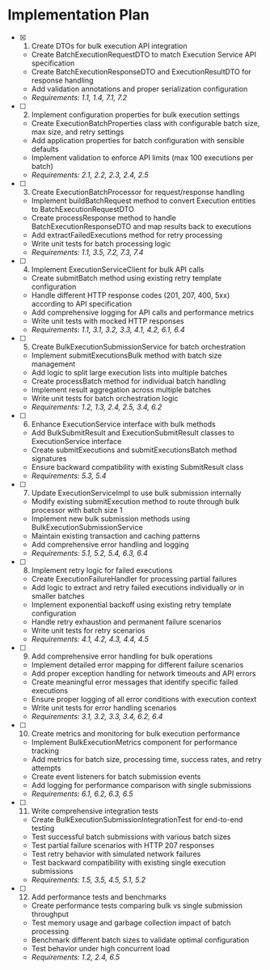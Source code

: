 # Implementation Plan

- [x] 1. Create DTOs for bulk execution API integration
  - Create BatchExecutionRequestDTO to match Execution Service API specification
  - Create BatchExecutionResponseDTO and ExecutionResultDTO for response handling
  - Add validation annotations and proper serialization configuration
  - _Requirements: 1.1, 1.4, 7.1, 7.2_

- [ ] 2. Implement configuration properties for bulk execution settings
  - Create ExecutionBatchProperties class with configurable batch size, max size, and retry settings
  - Add application properties for batch configuration with sensible defaults
  - Implement validation to enforce API limits (max 100 executions per batch)
  - _Requirements: 2.1, 2.2, 2.3, 2.4, 2.5_

- [ ] 3. Create ExecutionBatchProcessor for request/response handling
  - Implement buildBatchRequest method to convert Execution entities to BatchExecutionRequestDTO
  - Create processResponse method to handle BatchExecutionResponseDTO and map results back to executions
  - Add extractFailedExecutions method for retry processing
  - Write unit tests for batch processing logic
  - _Requirements: 1.1, 3.5, 7.2, 7.3, 7.4_

- [ ] 4. Implement ExecutionServiceClient for bulk API calls
  - Create submitBatch method using existing retry template configuration
  - Handle different HTTP response codes (201, 207, 400, 5xx) according to API specification
  - Add comprehensive logging for API calls and performance metrics
  - Write unit tests with mocked HTTP responses
  - _Requirements: 1.1, 3.1, 3.2, 3.3, 4.1, 4.2, 6.1, 6.4_

- [ ] 5. Create BulkExecutionSubmissionService for batch orchestration
  - Implement submitExecutionsBulk method with batch size management
  - Add logic to split large execution lists into multiple batches
  - Create processBatch method for individual batch handling
  - Implement result aggregation across multiple batches
  - Write unit tests for batch orchestration logic
  - _Requirements: 1.2, 1.3, 2.4, 2.5, 3.4, 6.2_

- [ ] 6. Enhance ExecutionService interface with bulk methods
  - Add BulkSubmitResult and ExecutionSubmitResult classes to ExecutionService interface
  - Create submitExecutions and submitExecutionsBatch method signatures
  - Ensure backward compatibility with existing SubmitResult class
  - _Requirements: 5.3, 5.4_

- [ ] 7. Update ExecutionServiceImpl to use bulk submission internally
  - Modify existing submitExecution method to route through bulk processor with batch size 1
  - Implement new bulk submission methods using BulkExecutionSubmissionService
  - Maintain existing transaction and caching patterns
  - Add comprehensive error handling and logging
  - _Requirements: 5.1, 5.2, 5.4, 6.3, 6.4_

- [ ] 8. Implement retry logic for failed executions
  - Create ExecutionFailureHandler for processing partial failures
  - Add logic to extract and retry failed executions individually or in smaller batches
  - Implement exponential backoff using existing retry template configuration
  - Handle retry exhaustion and permanent failure scenarios
  - Write unit tests for retry scenarios
  - _Requirements: 4.1, 4.2, 4.3, 4.4, 4.5_

- [ ] 9. Add comprehensive error handling for bulk operations
  - Implement detailed error mapping for different failure scenarios
  - Add proper exception handling for network timeouts and API errors
  - Create meaningful error messages that identify specific failed executions
  - Ensure proper logging of all error conditions with execution context
  - Write unit tests for error handling scenarios
  - _Requirements: 3.1, 3.2, 3.3, 3.4, 6.2, 6.4_

- [ ] 10. Create metrics and monitoring for bulk execution performance
  - Implement BulkExecutionMetrics component for performance tracking
  - Add metrics for batch size, processing time, success rates, and retry attempts
  - Create event listeners for batch submission events
  - Add logging for performance comparison with single submissions
  - _Requirements: 6.1, 6.2, 6.3, 6.5_

- [ ] 11. Write comprehensive integration tests
  - Create BulkExecutionSubmissionIntegrationTest for end-to-end testing
  - Test successful batch submissions with various batch sizes
  - Test partial failure scenarios with HTTP 207 responses
  - Test retry behavior with simulated network failures
  - Test backward compatibility with existing single execution submissions
  - _Requirements: 1.5, 3.5, 4.5, 5.1, 5.2_

- [ ] 12. Add performance tests and benchmarks
  - Create performance tests comparing bulk vs single submission throughput
  - Test memory usage and garbage collection impact of batch processing
  - Benchmark different batch sizes to validate optimal configuration
  - Test behavior under high concurrent load
  - _Requirements: 1.2, 2.4, 6.5_